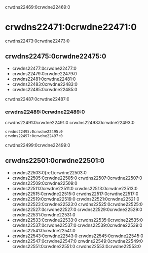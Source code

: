 crwdns22469:0crwdne22469:0
# crwdns22471:0crwdne22471:0

crwdns22473:0crwdne22473:0
## crwdns22475:0crwdne22475:0

* crwdns22477:0crwdne22477:0
* crwdns22479:0crwdne22479:0
* crwdns22481:0crwdne22481:0
* crwdns22483:0crwdne22483:0
* crwdns22485:0crwdne22485:0

crwdns22487:0crwdne22487:0

### crwdns22489:0crwdne22489:0

crwdns22491:0crwdne22491:0 crwdns22493:0crwdne22493:0

```{figure} ../../figures/community-profile.png
crwdns22495:0crwdne22495:0
crwdns22497:0crwdne22497:0
```

crwdns22499:0crwdne22499:0
## crwdns22501:0crwdne22501:0

- crwdns22503:0{ref}crwdne22503:0
- crwdns22505:0crwdne22505:0 crwdns22507:0crwdne22507:0 crwdns22509:0crwdne22509:0
- crwdns22511:0crwdne22511:0 crwdns22513:0crwdne22513:0 crwdns22515:0crwdne22515:0 crwdns22517:0crwdne22517:0
- crwdns22519:0crwdne22519:0 crwdns22521:0crwdne22521:0 crwdns22523:0crwdne22523:0 crwdns22525:0crwdne22525:0 crwdns22527:0crwdne22527:0 crwdns22529:0crwdne22529:0 crwdns22531:0crwdne22531:0
- crwdns22533:0crwdne22533:0 crwdns22535:0crwdne22535:0 crwdns22537:0crwdne22537:0 crwdns22539:0crwdne22539:0 crwdns22541:0crwdne22541:0
- crwdns22543:0crwdne22543:0 crwdns22545:0crwdne22545:0
- crwdns22547:0crwdne22547:0 crwdns22549:0crwdne22549:0 crwdns22551:0crwdne22551:0 crwdns22553:0crwdne22553:0
